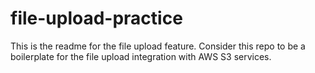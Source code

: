 # file-upload-practice

This is the readme for the file upload feature. 
Consider this repo to be a boilerplate for the file upload integration with AWS S3 services. 
